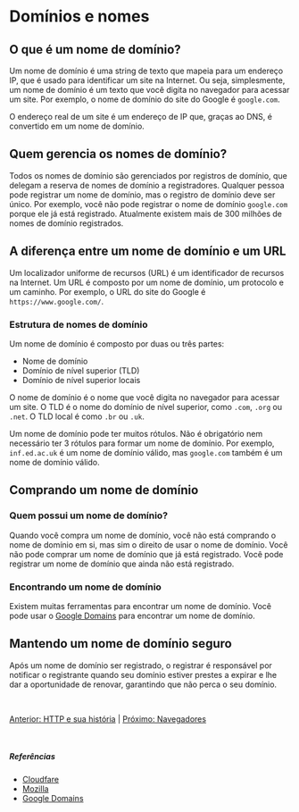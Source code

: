 # Domínios e nomes

## O que é um nome de domínio?

Um nome de domínio é uma string de texto que mapeia para um endereço IP, que é usado para identificar um site na Internet. Ou seja, simplesmente, um nome de domínio é um texto que você digita no navegador para acessar um site. Por exemplo, o nome de domínio do site do Google é `google.com`.

O endereço real de um site é um endereço de IP que, graças ao DNS, é convertido em um nome de domínio.

## Quem gerencia os nomes de domínio?

Todos os nomes de domínio são gerenciados por registros de domínio, que delegam a reserva de nomes de domínio a registradores. Qualquer pessoa pode registrar um nome de domínio, mas o registro de domínio deve ser único. Por exemplo, você não pode registrar o nome de domínio `google.com` porque ele já está registrado. Atualmente existem mais de 300 milhões de nomes de domínio registrados.

## A diferença entre um nome de domínio e um URL

Um localizador uniforme de recursos (URL) é um identificador de recursos na Internet. Um URL é composto por um nome de domínio, um protocolo e um caminho. Por exemplo, o URL do site do Google é `https://www.google.com/`.

### Estrutura de nomes de domínio

Um nome de domínio é composto por duas ou três partes:

* Nome de domínio
* Domínio de nível superior (TLD)
* Domínio de nível superior locais

O nome de domínio é o nome que você digita no navegador para acessar um site. O TLD é o nome do domínio de nível superior, como `.com`, `.org` ou `.net`. O TLD local é como `.br` ou `.uk`.

Um nome de domínio pode ter muitos rótulos. Não é obrigatório nem necessário ter 3 rótulos para formar um nome de domínio. Por exemplo, ```inf.ed.ac.uk``` é um nome de domínio válido, mas ```google.com``` também é um nome de domínio válido.

## Comprando um nome de domínio

### Quem possui um nome de domínio?

Quando você compra um nome de domínio, você não está comprando o nome de domínio em si, mas sim o direito de usar o nome de domínio. Você não pode comprar um nome de domínio que já está registrado. Você pode registrar um nome de domínio que ainda não está registrado.

### Encontrando um nome de domínio

Existem muitas ferramentas para encontrar um nome de domínio. Você pode usar o [Google Domains](https://domains.google/) para encontrar um nome de domínio.


## Mantendo um nome de domínio seguro

Após um nome de domínio ser registrado, o registrar é responsável por notificar o registrante quando seu domínio estiver prestes a expirar e lhe dar a oportunidade de renovar, garantindo que não perca o seu domínio.

<br>

[Anterior: HTTP e sua história](/HTTP.md) | [Próximo: Navegadores](/Navegadores.md)

<br>

##### Referências
* [Cloudfare](https://www.cloudflare.com/learning/dns/what-is-a-domain-name/)
* [Mozilla](https://developer.mozilla.org/en-US/docs/Learn/Common_questions/Web_mechanics/What_is_a_domain_name)
* [Google Domains](https://domains.google/)